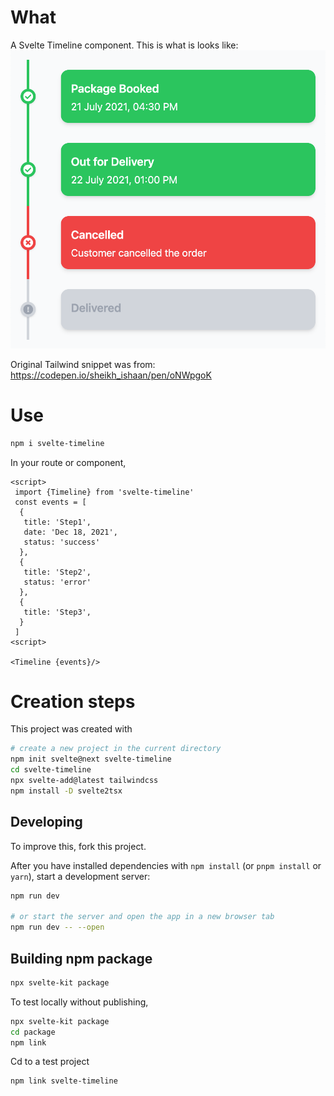 # What
A Svelte Timeline component.
This is what is looks like:
![image info](./static/timeline-sample.png "Sample")


Original Tailwind snippet was from: https://codepen.io/sheikh_ishaan/pen/oNWpgoK

# Use
```bash
npm i svelte-timeline
```
In your route or component,
```
<script>
 import {Timeline} from 'svelte-timeline'
 const events = [
  {
   title: 'Step1',
   date: 'Dec 18, 2021',
   status: 'success'      
  },
  {
   title: 'Step2',
   status: 'error'
  },
  {
   title: 'Step3',
  }
 ]  
<script>

<Timeline {events}/>

```


# Creation steps
This project was created with
```bash
# create a new project in the current directory
npm init svelte@next svelte-timeline
cd svelte-timeline
npx svelte-add@latest tailwindcss
npm install -D svelte2tsx
```

## Developing

To improve this, fork this project.

After you have installed dependencies with `npm install` (or `pnpm install` or `yarn`), start a development server:

```bash
npm run dev

# or start the server and open the app in a new browser tab
npm run dev -- --open
```

## Building npm package

```bash
npx svelte-kit package
```

To test locally without publishing,
```bash
npx svelte-kit package
cd package
npm link
```
Cd to a test project
```bash
npm link svelte-timeline
```
